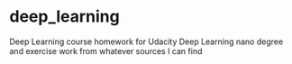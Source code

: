 # deep_learning
Deep Learning course homework for Udacity Deep Learning nano degree and exercise work from whatever sources I can find
